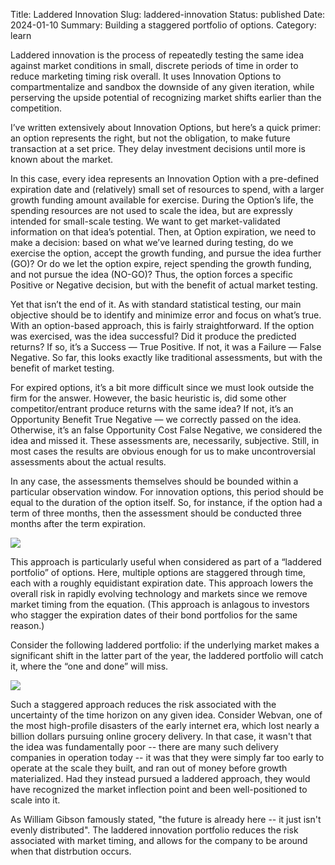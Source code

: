 Title: Laddered Innovation
Slug: laddered-innovation
Status: published
Date: 2024-01-10
Summary: Building a staggered portfolio of options.
Category: learn


Laddered innovation is the process of repeatedly testing the same idea against market conditions in small, discrete periods of time in order to reduce marketing timing risk overall.  It uses Innovation Options to compartmentalize and sandbox the downside of any given iteration, while perserving the upside potential of recognizing market shifts earlier than the competition.

I’ve written extensively about Innovation Options, but here’s a quick primer: an option represents the right, but not the obligation, to make future transaction at a set price.  They delay investment decisions until more is known about the market.

In this case, every idea represents an Innovation Option with a pre-defined expiration date and (relatively) small set of resources to spend, with a larger growth funding amount available for exercise.  During the Option’s life, the spending resources are not used to scale the idea, but are expressly intended for small-scale testing.  We want to get market-validated information on that idea’s potential.  Then, at Option expiration, we need to make a decision:  based on what we’ve learned during testing, do we exercise the option, accept the growth funding, and pursue the idea further (GO)?  Or do we let the option expire, reject spending the growth funding, and not pursue the idea (NO-GO)?  Thus, the option forces a specific Positive or Negative decision, but with the benefit of actual market testing.

Yet that isn’t the end of it.  As with standard statistical testing, our main objective should be to identify and minimize error and focus on what’s true.  With an option-based approach, this is fairly straightforward.  If the option was exercised, was the idea successful?  Did it produce the predicted returns?  If so, it’s a Success — True Positive.  If not, it was a Failure — False Negative.  So far, this looks exactly like traditional assessments, but with the benefit of market testing.

For expired options, it’s a bit more difficult since we must look outside the firm for the answer.  However, the basic heuristic is, did some other competitor/entrant produce returns with the same idea?  If not, it’s an Opportunity Benefit True Negative — we correctly passed on the idea.  Otherwise, it’s an false Opportunity Cost False Negative, we considered the idea and missed it.  These assessments are, necessarily, subjective.  Still, in most cases the results are obvious enough for us to make uncontroversial assessments about the actual results.

In any case, the assessments themselves should be bounded within a particular observation window.  For innovation options, this period should be equal to the duration of the option itself.  So, for instance, if the option had a term of three months, then the assessment should be conducted three months after the term expiration.

![]({static}rung.png)

This approach is particularly useful when considered as part of a “laddered portfolio” of options.  Here, multiple options are staggered through time, each with a roughly equidistant expiration date.  This approach lowers the overall risk in rapidly evolving technology and markets since we remove market timing from the equation.  (This approach is anlagous to investors who stagger the expiration dates of their bond portfolios for the same reason.)

Consider the following laddered portfolio: if the underlying market makes a significant shift in the latter part of the year, the laddered portfolio will catch it, where the “one and done” will miss.

![]({static}portfolio.png)

Such a staggered approach reduces the risk associated with the uncertainty of the time horizon on any given idea.  Consider Webvan, one of the most high-profile disasters of the early internet era, which lost nearly a billion dollars pursuing online grocery delivery.  In that case, it wasn't that the idea was fundamentally poor -- there are many such delivery companies in operation today -- it was that they were simply far too early to operate at the scale they built, and ran out of money before growth materialized.  Had they instead pursued a laddered approach, they would have recognized the market inflection point and been well-positioned to scale into it.

As William Gibson famously stated, "the future is already here -- it just isn't evenly distributed".  The laddered innovation portfolio reduces the risk associated with market timing, and allows for the company to be around when that distrbution occurs.
